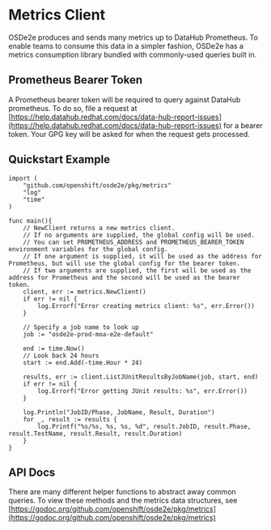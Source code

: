 # Metrics Client

OSDe2e produces and sends many metrics up to DataHub Prometheus. To enable teams to consume this data in a simpler fashion, OSDe2e has a metrics consumption library bundled with commonly-used queries built in.

## Prometheus Bearer Token

A Prometheus bearer token will be required to query against DataHub prometheus. To do so, file a request at [https://help.datahub.redhat.com/docs/data-hub-report-issues](https://help.datahub.redhat.com/docs/data-hub-report-issues) for a bearer token. Your GPG key will be asked for when the request gets processed.

## Quickstart Example

```golang
import (
    "github.com/openshift/osde2e/pkg/metrics"
    "log"
    "time"
)

func main(){
    // NewClient returns a new metrics client.
    // If no arguments are supplied, the global config will be used.
    // You can set PROMETHEUS_ADDRESS and PROMETHEUS_BEARER_TOKEN environment variables for the global config.
    // If one argument is supplied, it will be used as the address for Prometheus, but will use the global config for the bearer token.
    // If two arguments are supplied, the first will be used as the address for Prometheus and the second will be used as the bearer token.
    client, err := metrics.NewClient()
    if err != nil {
        log.Errorf("Error creating metrics client: %s", err.Error())
    }

    // Specify a job name to look up
    job := "osde2e-prod-moa-e2e-default"

    end := time.Now()
    // Look back 24 hours
	start := end.Add(-time.Hour * 24)

    results, err := client.ListJUnitResultsByJobName(job, start, end)
    if err != nil {
        log.Errorf("Error getting JUnit results: %s", err.Error())
    }

    log.Println("JobID/Phase, JobName, Result, Duration")
    for _, result := results {
        log.Printf("%s/%s, %s, %s, %d", result.JobID, result.Phase, result.TestName, result.Result, result.Duration)
    }
}

```

## API Docs

There are many different helper functions to abstract away common queries. To view these methods and the metrics data structures, see [https://godoc.org/github.com/openshift/osde2e/pkg/metrics](https://godoc.org/github.com/openshift/osde2e/pkg/metrics)

